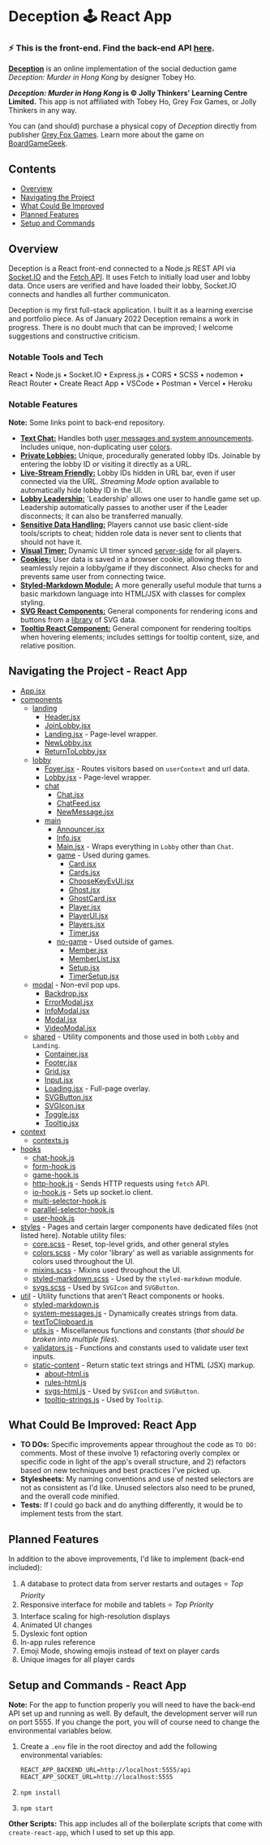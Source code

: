 # Deception 🕹 React App

### ⚡️ This is the front-end. Find the back-end API [here](https://github.com/Zilifant/mhk-back).

**[Deception](https://mhk.vercel.app/)** is an online implementation of the social deduction game *Deception: Murder in Hong Kong* by designer Tobey Ho.

***Deception: Murder in Hong Kong* is © Jolly Thinkers' Learning Centre Limited.**
This app is not affiliated with Tobey Ho, Grey Fox Games, or Jolly Thinkers in any way.

You can (and should) purchase a physical copy of *Deception* directly from publisher [Grey Fox Games](https://greyfoxgames.com/deception-murder-in-hong-kong/). Learn more about the game on [BoardGameGeek](https://boardgamegeek.com/boardgame/156129/deception-murder-hong-kong).

## Contents
- [Overview](#overview)
- [Navigating the Project](#navigating-the-project---react-app)
- [What Could Be Improved](#what-could-be-improved)
- [Planned Features](#planned-features)
- [Setup and Commands](#setup-and-commands---react-app)

## Overview
Deception is a React front-end connected to a Node.js REST API via [Socket.IO](https://socket.io/) and the [Fetch API](https://developer.mozilla.org/en-US/docs/Web/API/Fetch_API). It uses Fetch to initially load user and lobby data. Once users are verified and have loaded their lobby, Socket.IO connects and handles all further communicaton.

Deception is my first full-stack application. I built it as a learning exercise and portfolio piece. As of January 2022 Deception remains a work in progress. There is no doubt much that can be improved; I welcome suggestions and constructive criticism.

### Notable Tools and Tech
React • Node.js • Socket.IO • Express.js • CORS • SCSS • nodemon • React Router • Create React App • VSCode • Postman • Vercel • Heroku 

### Notable Features
**Note:** Some links point to back-end repository.
- [**Text Chat:**](https://github.com/Zilifant/mhk-front/tree/main/src/components/lobby/chat) Handles both [user messages and system announcements](https://github.com/Zilifant/mhk-front/blob/main/src/hooks/chat-hook.js). Includes unique, non-duplicating user [colors](https://github.com/Zilifant/mhk-back/blob/main/utils/modules/lobby-module.js).
- [**Private Lobbies:**](https://github.com/Zilifant/mhk-front/blob/main/src/components/lobby/Lobby.jsx) Unique, procedurally generated lobby IDs. Joinable by entering the lobby ID or visiting it directly as a URL.
- [**Live-Stream Friendly:**](https://github.com/Zilifant/mhk-front/blob/main/src/components/lobby/Foyer.jsx) Lobby IDs hidden in URL bar, even if user connected via the URL. *Streaming Mode* option available to automatically hide lobby ID in the UI.
- [**Lobby Leadership:**](https://github.com/Zilifant/mhk-back/blob/main/utils/modules/lobby-module.js) 'Leadership' allows one user to handle game set up. Leadership automatically passes to another user if the Leader disconnects; it can also be transferred manually.
- [**Sensitive Data Handling:**](https://github.com/Zilifant/mhk-back/blob/main/io.js#L335) Players cannot use basic client-side tools/scripts to cheat; hidden role data is never sent to clients that should not have it.
- [**Visual Timer:**](https://github.com/Zilifant/mhk-front/blob/main/src/components/lobby/main/game/Timer.jsx) Dynamic UI timer synced [server-side](https://github.com/Zilifant/mhk-back/blob/main/utils/modules/game-module.js#L238) for all players.
- [**Cookies:**](https://github.com/Zilifant/mhk-back/blob/main/controllers/user-ctrl.js) User data is saved in a browser cookie, allowing them to seamlessly rejoin a lobby/game if they disconnect. Also checks for and prevents same user from connecting twice.
- [**Styled-Markdown Module:**](https://github.com/Zilifant/mhk-front/blob/main/src/util/styled-markdown.js) A more generally useful module that turns a basic markdown language into HTML/JSX with classes for complex styling.
- [**SVG React Components:**](https://github.com/Zilifant/mhk-front/tree/main/src/components/shared) General components for rendering icons and buttons from a [library](https://github.com/Zilifant/mhk-front/blob/main/src/util/static-content/svgs-html.js) of SVG data.
- [**Tooltip React Component:**](https://github.com/Zilifant/mhk-front/tree/main/src/components/shared) General component for rendering tooltips when hovering elements; includes settings for tooltip content, size, and relative position.

## Navigating the Project - React App
* [App.jsx](./src/App.jsx)
* [components](./src/components)
  * [landing](./src/components/landing)
    * [Header.jsx](./src/components/landing/Header.jsx)
    * [JoinLobby.jsx](./src/components/landing/JoinLobby.jsx)
    * [Landing.jsx](./src/components/landing/Landing.jsx) - Page-level wrapper.
    * [NewLobby.jsx](./src/components/landing/NewLobby.jsx)
    * [ReturnToLobby.jsx](./src/components/landing/ReturnToLobby.jsx)
  * [lobby](./src/components/lobby)
    * [Foyer.jsx](./src/components/lobby/Foyer.jsx) - Routes visitors based on `userContext` and url data.
    * [Lobby.jsx](./src/components/lobby/Lobby.jsx) - Page-level wrapper.
    * [chat](./src/components/lobby/chat)
      * [Chat.jsx](./src/components/lobby/chat/Chat.jsx)
      * [ChatFeed.jsx](./src/components/lobby/chat/ChatFeed.jsx)
      * [NewMessage.jsx](./src/components/lobby/chat/NewMessage.jsx)
    * [main](./src/components/lobby/main)
      * [Announcer.jsx](./src/components/lobby/main/Announcer.jsx)
      * [Info.jsx](./src/components/lobby/main/Info.jsx)
      * [Main.jsx](./src/components/lobby/main/Main.jsx) - Wraps everything in `Lobby` other than `Chat`.
      * [game](./src/components/lobby/main/game) - Used during games.
        * [Card.jsx](./src/components/lobby/main/game/Card.jsx)
        * [Cards.jsx](./src/components/lobby/main/game/Cards.jsx)
        * [ChooseKeyEvUI.jsx](./src/components/lobby/main/game/ChooseKeyEvUI.jsx)
        * [Ghost.jsx](./src/components/lobby/main/game/Ghost.jsx)
        * [GhostCard.jsx](./src/components/lobby/main/game/GhostCard.jsx)
        * [Player.jsx](./src/components/lobby/main/game/Player.jsx)
        * [PlayerUI.jsx](./src/components/lobby/main/game/PlayerUI.jsx)
        * [Players.jsx](./src/components/lobby/main/game/Players.jsx)
        * [Timer.jsx](./src/components/lobby/main/game/Timer.jsx)
      * [no-game](./src/components/lobby/main/no-game) - Used outside of games.
        * [Member.jsx](./src/components/lobby/main/nogame/Member.jsx)
        * [MemberList.jsx](./src/components/lobby/main/nogame/MemberList.jsx)
        * [Setup.jsx](./src/components/lobby/main/nogame/Setup.jsx)
        * [TimerSetup.jsx](./src/components/lobby/main/nogame/TimerSetup.jsx)
  * [modal](./src/components/modal) - Non-evil pop ups.
    * [Backdrop.jsx](./src/components/modal/Backdrop.jsx)
    * [ErrorModal.jsx](./src/components/modal/ErrorModal.jsx)
    * [InfoModal.jsx](./src/components/shared/InfoModal.jsx)
    * [Modal.jsx](./src/components/modal/Modal.jsx)
    * [VideoModal.jsx](./src/components/shared/VideoModal.jsx)
  * [shared](./src/components/shared) - Utility components and those used in both `Lobby` and `Landing`.
    * [Container.jsx](./src/components/shared/Container.jsx)
    * [Footer.jsx](./src/components/shared/Footer.jsx)
    * [Grid.jsx](./src/components/shared/Grid.jsx)
    * [Input.jsx](./src/components/ui-elements/Input.jsx)
    * [Loading.jsx](./src/components/shared/Loading.jsx) - Full-page overlay.
    * [SVGButton.jsx](./src/components/ui-elements/SVGButton.jsx)
    * [SVGIcon.jsx](./src/components/ui-elements/SVGIcon.jsx)
    * [Toggle.jsx](./src/components/ui-elements/Toggle.jsx)
    * [Tooltip.jsx](./src/components/shared/Tooltip.jsx)
* [context](./src/context)
  * [contexts.js](./src/context/contexts.js)
* [hooks](./src/hooks)
  * [chat-hook.js](./src/hooks/chat-hook.js)
  * [form-hook.js](./src/hooks/form-hook.js)
  * [game-hook.js](./src/hooks/game-hook.js)
  * [http-hook.js](./src/hooks/http-hook.js) - Sends HTTP requests using `fetch` API.
  * [io-hook.js](./src/hooks/io-hook.js) - Sets up socket.io client.
  * [multi-selector-hook.js](./src/hooks/multi-selector-hook.js)
  * [parallel-selector-hook.js](./src/hooks/parallel-selector-hook.js)
  * [user-hook.js](./src/hooks/user-hook.js)
* [styles](./src/styles) - Pages and certain larger components have dedicated files (not listed here). Notable utility files:
  * [core.scss](./src/styles/core.scss) - Reset, top-level grids, and other general styles
  * [colors.scss](./src/styles/colors.scss) - My color 'library' as well as variable assignments for colors used throughout the UI.
  * [mixins.scss](./src/styles/mixins.scss) - Mixins used throughout the UI.
  * [styled-markdown.scss](./src/styles/styled-markdown.scss) - Used by the `styled-markdown` module.
  * [svgs.scss](./src/styles/svgs.scss) - Used by `SVGIcon` and `SVGButton`.
* [util](./src/util) - Utility functions that aren't React components or hooks.
  * [styled-markdown.js](./src/util/styled-markdown.js)
  * [system-messages.js](./src/util/system-messages.js) - Dynamically creates strings from data.
  * [textToClipboard.js](./src/util/textToClipboard.js)
  * [utils.js](./src/util/utils.js) - Miscellaneous functions and constants (*that should be broken into multiple files*).
  * [validators.js](./src/util/validators.js) - Functions and constants used to validate user text inputs.
  * [static-content](./src/util/static-content) - Return static text strings and HTML (JSX) markup.
    * [about-html.js](./src/util/static-content/about-html.jsx)
    * [rules-html.js](./src/util/static-content/rules-html.jsx)
    * [svgs-html.js](./src/util/static-content/svgs-html.js) - Used by `SVGIcon` and `SVGButton`.
    * [tooltip-strings.js](./src/util/static-content/tooltip-strings.js) - Used by `Tooltip`.

## What Could Be Improved: React App
* **TO DOs:** Specific improvements appear throughout the code as `TO DO:` comments. Most of these involve 1) refactoring overly complex or specific code in light of the app's overall structure, and 2) refactors based on new techniques and best practices I've picked up.
* **Stylesheets:** My naming conventions and use of nested selectors are not as consistent as I'd like. Unused selectors also need to be pruned, and the overall code minified.
* **Tests:** If I could go back and do anything differently, it would be to implement tests from the start.

## Planned Features
In addition to the above improvements, I'd like to implement (back-end included):
1. A database to protect data from server restarts and outages ⭐️ *Top Priority*
2. Responsive interface for mobile and tablets ⭐️ *Top Priority*
3. Interface scaling for high-resolution displays
4. Animated UI changes
5. Dyslexic font option
6. In-app rules reference
7. Emoji Mode, showing emojis instead of text on player cards
8. Unique images for all player cards

## Setup and Commands - React App

**Note:** For the app to function properly you will need to have the back-end API set up and running as well. By default, the development server will run on port 5555. If you change the port, you will of course need to change the environmental variables below.

1. Create a `.env` file in the root directoy and add the following environmental variables:

    ```
    REACT_APP_BACKEND_URL=http://localhost:5555/api
    REACT_APP_SOCKET_URL=http://localhost:5555
    ```
2. `npm install`
3. `npm start`

**Other Scripts:** This app includes all of the boilerplate scripts that come with `create-react-app`, which I used to set up this app.